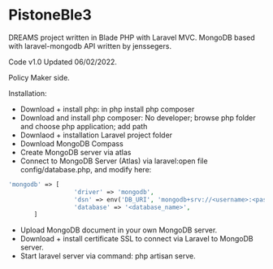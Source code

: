 # PistoneBle3

DREAMS project written in Blade PHP with Laravel MVC.
MongoDB based with laravel-mongodb API written by jenssegers.

Code v1.0 Updated 06/02/2022.

Policy Maker side.

Installation:


-  Download + install php: in php install php composer
-  Download and install php composer: No developer; browse php folder and choose php application; add path
-   Downlaod + installation Laravel project folder
-  Download MongoDB Compass
- Create MongoDB server via atlas
-  Connect to MongoDB Server (Atlas) via laravel:open file config/database.php, and modify here:
```php
'mongodb' => [
                  'driver' => 'mongodb',
                  'dsn' => env('DB_URI', 'mongodb+srv://<username>:<password>@<database_url>'),
                  'database' => '<database_name>',
       ]
```
- Upload MongoDB document in your own MongoDB server.
- Download + install certificate SSL to connect via Laravel to MongoDB server.
- Start laravel server via command: php artisan serve.
